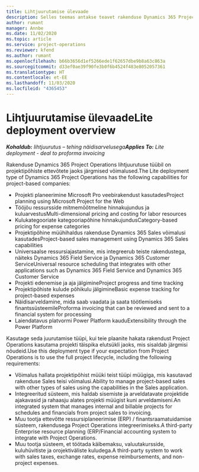 ```yaml
---
title: Lihtjuurutamise ülevaade
description: Selles teemas antakse teavet rakenduse Dynamics 365 Project Operations lihtjuurutamise kohta.
author: rumant
manager: Annbe
ms.date: 11/02/2020
ms.topic: article
ms.service: project-operations
ms.reviewer: kfend
ms.author: rumant
ms.openlocfilehash: b66b3656d1ef5266ede1f62657dbe9b8a63c863a
ms.sourcegitcommit: d33ef0ae39f90fe3b0f6b4524f483e8052057361
ms.translationtype: HT
ms.contentlocale: et-EE
ms.lasthandoff: 11/03/2020
ms.locfileid: "4365453"
---
```

# <a name="lite-deployment-overview"></a><span data-ttu-id="c9643-103">Lihtjuurutamise ülevaade</span><span class="sxs-lookup"><span data-stu-id="c9643-103">Lite deployment overview</span></span>

<span data-ttu-id="c9643-104">_**Kohaldub:** lihtjuurutus – tehing näidisarvelusega_</span><span class="sxs-lookup"><span data-stu-id="c9643-104">_**Applies To:** Lite deployment - deal to proforma invoicing_</span></span>

<span data-ttu-id="c9643-105">Rakenduse Dynamics 365 Project Operations lihtjuurutuse tüübil on projektipõhiste ettevõtete jaoks järgmised võimalused.</span><span class="sxs-lookup"><span data-stu-id="c9643-105">The Lite deployment type of Dynamics 365 Project Operations has the following capabilities for project-based companies:</span></span>

- <span data-ttu-id="c9643-106">Projekti planeerimine Microsoft Pro veebirakendust kasutades</span><span class="sxs-lookup"><span data-stu-id="c9643-106">Project planning using Microsoft Project for the Web</span></span>
- <span data-ttu-id="c9643-107">Tööjõu ressursside mitmemõõtmeline hinnakujundus ja kuluarvestus</span><span class="sxs-lookup"><span data-stu-id="c9643-107">Multi-dimensional pricing and costing for labor resources</span></span>
- <span data-ttu-id="c9643-108">Kulukategooriate kategooriapõhine hinnakujundus</span><span class="sxs-lookup"><span data-stu-id="c9643-108">Category-based pricing for expense categories</span></span>
- <span data-ttu-id="c9643-109">Projektipõhine müühihaldus rakenduse Dynamics 365 Sales võimalusi kasutades</span><span class="sxs-lookup"><span data-stu-id="c9643-109">Project-based sales management using Dynamics 365 Sales capabilities</span></span>
- <span data-ttu-id="c9643-110">Universaalse ressursiajastamine, mis integreerub teiste rakendustega, näiteks Dynamics 365 Field Service ja Dynamics 365 Customer Service</span><span class="sxs-lookup"><span data-stu-id="c9643-110">Universal resource scheduling that integrates with other applications such as Dynamics 365 Field Service and Dynamics 365 Customer Service</span></span>
- <span data-ttu-id="c9643-111">Projekti edenemise ja aja jälgimine</span><span class="sxs-lookup"><span data-stu-id="c9643-111">Project progress and time tracking</span></span>
- <span data-ttu-id="c9643-112">Projektipõhiste kulude põhikulu jälgimine</span><span class="sxs-lookup"><span data-stu-id="c9643-112">Basic expense tracking for project-based expenses</span></span>
- <span data-ttu-id="c9643-113">Näidisarveldamine, mida saab vaadata ja saata töötlemiseks finantssüsteemile</span><span class="sxs-lookup"><span data-stu-id="c9643-113">Proforma invoicing that can be reviewed and sent to a financial system for processing</span></span>
- <span data-ttu-id="c9643-114">Laiendatavus platvormi Power Platform kaudu</span><span class="sxs-lookup"><span data-stu-id="c9643-114">Extensibility through the Power Platform</span></span>

<span data-ttu-id="c9643-115">Kasutage seda juurutamise tüüpi, kui teie plaanite hakata rakendust Project Operations kasutama projekti täispika elutsükli jaoks, mis sisaldab järgmisi nõudeid.</span><span class="sxs-lookup"><span data-stu-id="c9643-115">Use this deployment type if your expectation from Project Operations is to use the full project lifecycle, including the following requirements:</span></span>

- <span data-ttu-id="c9643-116">Võimalus hallata projektipõhist müüki teist tüüpi müügiga, mis kasutavad rakenduse Sales teisi võimalusi.</span><span class="sxs-lookup"><span data-stu-id="c9643-116">Ability to manage project-based sales with other types of sales using the capabilities in the Sales application.</span></span>
- <span data-ttu-id="c9643-117">Integreeritud süsteem, mis haldab sisemiste ja arveldatavate projektide ajakavasid ja rahaasju alates projekti müügist kuni arveldamiseni.</span><span class="sxs-lookup"><span data-stu-id="c9643-117">An integrated system that manages internal and billable projects for schedules and financials from project sales to invoicing.</span></span>
- <span data-ttu-id="c9643-118">Muu tootja ettevõtte ressursiplaneerimise (ERP) / finantsraamatuidamise süsteem, rakendusega Project Operations integreerimiseks.</span><span class="sxs-lookup"><span data-stu-id="c9643-118">A third-party Enterprise resource planning (ERP/Financial accounting system to integrate with Project Operations.</span></span>
- <span data-ttu-id="c9643-119">Muu tootja süsteem, et töötada käibemaksu, valuutakursside, kuluhüvitiste ja orojektiväliste kuludega.</span><span class="sxs-lookup"><span data-stu-id="c9643-119">A third-party system to work with sales taxes, exchange rates, expense reimbursements, and non-project expenses.</span></span>
